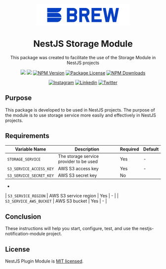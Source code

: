 <p  align="center">
<a  href="http://brewww.com/"  target="_blank"><img  src="https://github.com/BrewInteractive/nestjs-notification-module/blob/main/Brew-Logo-Small.png?raw=true"  width="300"  alt="Brew Logo"  /></a>
</p>

<h1  align="center">NestJS Storage Module</h1>

<p align="center">This package was created to facilitate the use of the Storage Module in NestJS projects</p>
<p align="center">
<a href="https://sonarcloud.io/summary/overall?id=BrewInteractive_nestjs-storage-module" target="_blank"><img src="https://sonarcloud.io/api/project_badges/measure?project=BrewInteractive_nestjs-storage-module&metric=alert_status"/></a>
<a href="https://sonarcloud.io/summary/overall?id=BrewInteractive_nestjs-storage-module" target="_blank"><img src="https://sonarcloud.io/api/project_badges/measure?project=BrewInteractive_nestjs-storage-module&metric=coverage"/></a>
<a href="https://www.npmjs.com/package/@brewww/nestjs-storage-module" target="_blank"><img src="https://img.shields.io/npm/v/@brewww/nestjs-storage-module.svg" alt="NPM Version" /></a> <a href="https://www.npmjs.com/@brewww/nestjs-storage-module" target="_blank"><img src="https://img.shields.io/npm/l/@brewww/nestjs-storage-module.svg" alt="Package License" /></a> <a href="https://www.npmjs.com/@brewww/nestjs-storage-module" target="_blank"><img src="https://img.shields.io/npm/dm/@brewww/nestjs-storage-module.svg" alt="NPM Downloads" /></a>
</p>
<p align="center">
<a href="https://www.instagram.com/brew_interactive/" target="_blank"><img src="https://img.shields.io/badge/Instagram-E4405F?style=for-the-badge&logo=instagram&logoColor=white" alt="Instagram" /></a>
<a href="https://www.linkedin.com/company/brew-interactive/" target="_blank"><img src="https://img.shields.io/badge/LinkedIn-0077B5?style=for-the-badge&logo=linkedin&logoColor=white" alt="Linkedin" /></a>
<a href="https://twitter.com/BrewInteractive" target="_blank"><img src="https://img.shields.io/badge/Twitter-1DA1F2?style=for-the-badge&logo=twitter&logoColor=white" alt="Twitter" /></a>
</p>

## Purpose

This package is developed to be used in NestJS projects. The purpose of the module is to use storage service more easily and effectively in NestJS projects.


## Requirements


| Variable Name                 | Description                                                     | Required | Default          |
| ----------------------------- | --------------------------------------------------------------- | -------- | ---------------- |
| `STORAGE_SERVICE`             | The storage service provider to be used                         | Yes      | -                |
| `S3_SERVICE_ACCESS_KEY`       | AWS S3 access key                                               | Yes      | -                |
| `S3_SERVICE_SECRET_KEY`       | AWS S3 secret key                                               | No       | 
-
| `S3_SERVICE_REGION`           | AWS S3 service region                                           | Yes      | -                |
| `S3_SERVICE_AWS_BUCKET`       | AWS S3 bucket                                                   | Yes      | -                |


## Conclusion

These instructions will help you start, configure, test, and use the nestjs-notification-module project.

## License

NestJS Plugin Module is [MIT licensed](LICENSE).